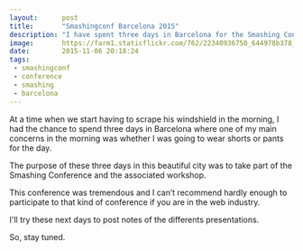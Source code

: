 ```yaml
---
layout:      post
title:       "Smashingconf Barcelona 2015"
description: "I have spent three days in Barcelona for the Smashing Conference."
image:       https://farm1.staticflickr.com/762/22340936750_644978b378_z.jpg
date:        2015-11-06 20:18:24
tags:
 - smashingconf
 - conference
 - smashing
 - barcelona
---
```


At a time when we start having to scrape his windshield in the morning, I had the chance to spend three days in Barcelona where  one of my main concerns in the morning was whether I was going to wear shorts or pants for the day.

The purpose of these three days in this beautiful city was to take part of the Smashing Conference and the associated workshop.

This conference was tremendous and I can’t recommend hardly enough to participate to that kind of conference if you are in the web industry.

I'll try these next days to post notes of the differents presentations.

So, stay tuned.
